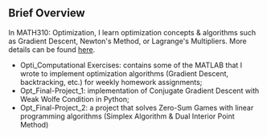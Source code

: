 ## Brief Overview

In MATH310: Optimization, I learn optimization concepts & algorithms such as Gradient Descent, Newton's Method, or Lagrange's Multipliers. More details can be found [here](https://fuvmath.github.io/course-list/#math-310-mathematical-statistics:~:text=MATH%20301%3A%20Optimization).

<ul>
    <li> Opti_Computational Exercises: contains some of the MATLAB that I wrote to implement optimization algorithms (Gradient Descent, backtracking, etc.) for weekly homework assignments;
    <li> Opt_Final-Project_1: implementation of Conjugate Gradient Descent with Weak Wolfe Condition in Python;
    <li> Opt_Final-Project_2: a project that solves Zero-Sum Games with linear programming algorithms (Simplex Algorithm & Dual Interior Point Method)
